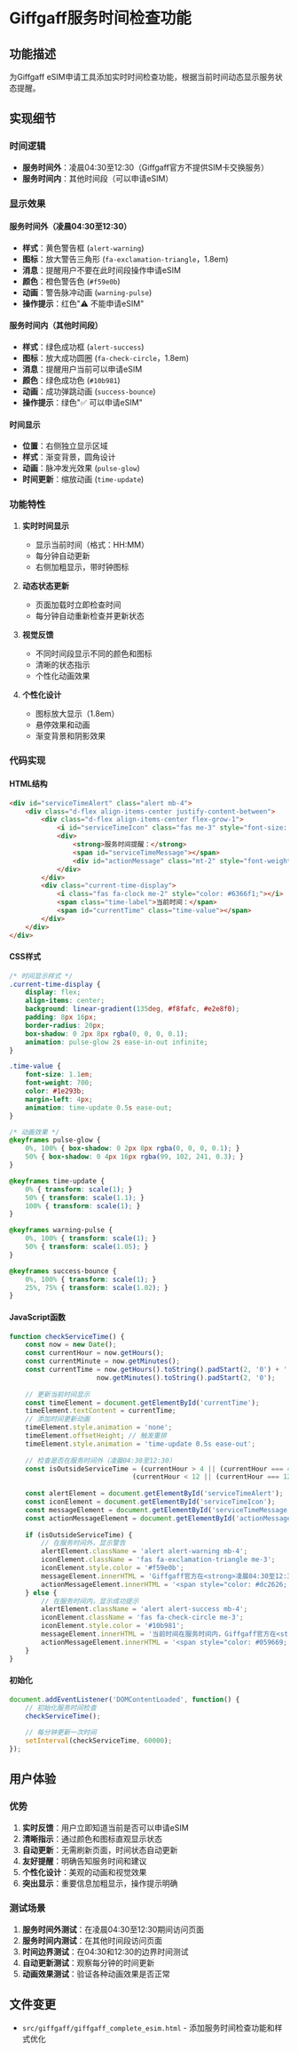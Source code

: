 # Giffgaff服务时间检查功能

## 功能描述
为Giffgaff eSIM申请工具添加实时时间检查功能，根据当前时间动态显示服务状态提醒。

## 实现细节

### 时间逻辑
- **服务时间外**：凌晨04:30至12:30（Giffgaff官方不提供SIM卡交换服务）
- **服务时间内**：其他时间段（可以申请eSIM）

### 显示效果

#### 服务时间外（凌晨04:30至12:30）
- **样式**：黄色警告框 (`alert-warning`)
- **图标**：放大警告三角形 (`fa-exclamation-triangle`，1.8em)
- **消息**：提醒用户不要在此时间段操作申请eSIM
- **颜色**：橙色警告色 (`#f59e0b`)
- **动画**：警告脉冲动画 (`warning-pulse`)
- **操作提示**：红色"⚠️ 不能申请eSIM"

#### 服务时间内（其他时间段）
- **样式**：绿色成功框 (`alert-success`)
- **图标**：放大成功圆圈 (`fa-check-circle`，1.8em)
- **消息**：提醒用户当前可以申请eSIM
- **颜色**：绿色成功色 (`#10b981`)
- **动画**：成功弹跳动画 (`success-bounce`)
- **操作提示**：绿色"✅ 可以申请eSIM"

#### 时间显示
- **位置**：右侧独立显示区域
- **样式**：渐变背景，圆角设计
- **动画**：脉冲发光效果 (`pulse-glow`)
- **时间更新**：缩放动画 (`time-update`)

### 功能特性

1. **实时时间显示**
   - 显示当前时间（格式：HH:MM）
   - 每分钟自动更新
   - 右侧加粗显示，带时钟图标

2. **动态状态更新**
   - 页面加载时立即检查时间
   - 每分钟自动重新检查并更新状态

3. **视觉反馈**
   - 不同时间段显示不同的颜色和图标
   - 清晰的状态指示
   - 个性化动画效果

4. **个性化设计**
   - 图标放大显示（1.8em）
   - 悬停效果和动画
   - 渐变背景和阴影效果

### 代码实现

#### HTML结构
```html
<div id="serviceTimeAlert" class="alert mb-4">
    <div class="d-flex align-items-center justify-content-between">
        <div class="d-flex align-items-center flex-grow-1">
            <i id="serviceTimeIcon" class="fas me-3" style="font-size: 1.8em;"></i>
            <div>
                <strong>服务时间提醒：</strong>
                <span id="serviceTimeMessage"></span>
                <div id="actionMessage" class="mt-2" style="font-weight: 600;"></div>
            </div>
        </div>
        <div class="current-time-display">
            <i class="fas fa-clock me-2" style="color: #6366f1;"></i>
            <span class="time-label">当前时间：</span>
            <span id="currentTime" class="time-value"></span>
        </div>
    </div>
</div>
```

#### CSS样式
```css
/* 时间显示样式 */
.current-time-display {
    display: flex;
    align-items: center;
    background: linear-gradient(135deg, #f8fafc, #e2e8f0);
    padding: 8px 16px;
    border-radius: 20px;
    box-shadow: 0 2px 8px rgba(0, 0, 0, 0.1);
    animation: pulse-glow 2s ease-in-out infinite;
}

.time-value {
    font-size: 1.1em;
    font-weight: 700;
    color: #1e293b;
    margin-left: 4px;
    animation: time-update 0.5s ease-out;
}

/* 动画效果 */
@keyframes pulse-glow {
    0%, 100% { box-shadow: 0 2px 8px rgba(0, 0, 0, 0.1); }
    50% { box-shadow: 0 4px 16px rgba(99, 102, 241, 0.3); }
}

@keyframes time-update {
    0% { transform: scale(1); }
    50% { transform: scale(1.1); }
    100% { transform: scale(1); }
}

@keyframes warning-pulse {
    0%, 100% { transform: scale(1); }
    50% { transform: scale(1.05); }
}

@keyframes success-bounce {
    0%, 100% { transform: scale(1); }
    25%, 75% { transform: scale(1.02); }
}
```

#### JavaScript函数
```javascript
function checkServiceTime() {
    const now = new Date();
    const currentHour = now.getHours();
    const currentMinute = now.getMinutes();
    const currentTime = now.getHours().toString().padStart(2, '0') + ':' + 
                      now.getMinutes().toString().padStart(2, '0');
    
    // 更新当前时间显示
    const timeElement = document.getElementById('currentTime');
    timeElement.textContent = currentTime;
    // 添加时间更新动画
    timeElement.style.animation = 'none';
    timeElement.offsetHeight; // 触发重排
    timeElement.style.animation = 'time-update 0.5s ease-out';
    
    // 检查是否在服务时间外（凌晨04:30至12:30）
    const isOutsideServiceTime = (currentHour > 4 || (currentHour === 4 && currentMinute >= 30)) && 
                               (currentHour < 12 || (currentHour === 12 && currentMinute <= 30));
    
    const alertElement = document.getElementById('serviceTimeAlert');
    const iconElement = document.getElementById('serviceTimeIcon');
    const messageElement = document.getElementById('serviceTimeMessage');
    const actionMessageElement = document.getElementById('actionMessage');
    
    if (isOutsideServiceTime) {
        // 在服务时间外，显示警告
        alertElement.className = 'alert alert-warning mb-4';
        iconElement.className = 'fas fa-exclamation-triangle me-3';
        iconElement.style.color = '#f59e0b';
        messageElement.innerHTML = 'Giffgaff官方在<strong>凌晨04:30至12:30</strong>之间不提供SIM卡交换服务。';
        actionMessageElement.innerHTML = '<span style="color: #dc2626; font-weight: 700;">⚠️ 不能申请eSIM</span>';
    } else {
        // 在服务时间内，显示成功提示
        alertElement.className = 'alert alert-success mb-4';
        iconElement.className = 'fas fa-check-circle me-3';
        iconElement.style.color = '#10b981';
        messageElement.innerHTML = '当前时间在服务时间内，Giffgaff官方在<strong>凌晨04:30至12:30</strong>之间不提供服务。';
        actionMessageElement.innerHTML = '<span style="color: #059669; font-weight: 700;">✅ 可以申请eSIM</span>';
    }
}
```

#### 初始化
```javascript
document.addEventListener('DOMContentLoaded', function() {
    // 初始化服务时间检查
    checkServiceTime();
    
    // 每分钟更新一次时间
    setInterval(checkServiceTime, 60000);
});
```

## 用户体验

### 优势
1. **实时反馈**：用户立即知道当前是否可以申请eSIM
2. **清晰指示**：通过颜色和图标直观显示状态
3. **自动更新**：无需刷新页面，时间状态自动更新
4. **友好提醒**：明确告知服务时间和建议
5. **个性化设计**：美观的动画和视觉效果
6. **突出显示**：重要信息加粗显示，操作提示明确

### 测试场景
1. **服务时间外测试**：在凌晨04:30至12:30期间访问页面
2. **服务时间内测试**：在其他时间段访问页面
3. **时间边界测试**：在04:30和12:30的边界时间测试
4. **自动更新测试**：观察每分钟的时间更新
5. **动画效果测试**：验证各种动画效果是否正常

## 文件变更
- `src/giffgaff/giffgaff_complete_esim.html` - 添加服务时间检查功能和样式优化 